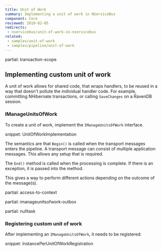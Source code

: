 ```yaml
---
title: Unit of Work
summary: Implementing a unit of work in NServiceBus
component: Core
reviewed: 2019-02-05
redirects:
 - nservicebus/unit-of-work-in-nservicebus
related:
 - samples/unit-of-work
 - samples/pipeline/unit-of-work
---
```


partial: transaction-scope


## Implementing custom unit of work

A unit of work allows for shared code, that wraps handlers, to be reused in a way that doesn't pollute the individual handler code. For example, committing NHibernate transactions, or calling `SaveChanges` on a RavenDB session.


### IManageUnitsOfWork

To create a unit of work, implement the `IManageUnitsOfWork` interface.

snippet: UnitOfWorkImplementation

The semantics are that `Begin()` is called when the transport messages enters the pipeline. A transport message can consist of multiple application messages. This allows any setup that is required.

The `End()` method is called when the processing is complete. If there is an exception, it is passed into the method.

This gives a way to perform different actions depending on the outcome of the message(s).

partial: access-to-context

partial: imanageunitsofwork-outbox

partial: nulltask


### Registering custom unit of work

After implementing an `IManageUnitsOfWork`, it needs to be registered:

snippet: InstancePerUnitOfWorkRegistration

